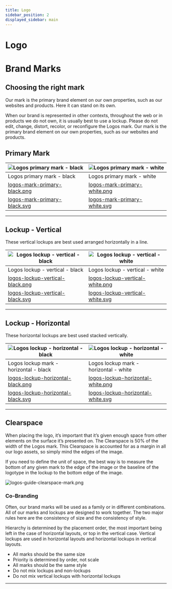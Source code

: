 ```yaml
---
title: Logo
sidebar_position: 2
displayed_sidebar: main
---
```


# Logo

# Brand Marks

## Choosing the right mark

Our mark is the primary brand element on our own properties, such as our websites and products. Here it can stand on its own.

When our brand is represented in other contexts, throughout the web or in products we do not own, it is usually best to use a lockup. Please do not edit, change, distort, recolor, or reconfigure the Logos mark. Our mark is the primary brand element on our own properties, such as our websites and products.

## Primary Mark

| ![Logos primary mark - black](https://raw.githubusercontent.com/acid-info/design-assets/fd0fcfd7b2a2ff641bd3b0663e541d26d9f1de16/logos/logos-mark-display-black.svg)  | ![Logos primary mark - white](https://raw.githubusercontent.com/acid-info/design-assets/fd0fcfd7b2a2ff641bd3b0663e541d26d9f1de16/logos/logos-mark-display-white.svg)  |
| ----------------------------------------------------------------------------------------------------------------------- | ----------------------------------------------------------------------------------------------------------------------- |
| Logos primary mark - black                                                                                              | Logos primary mark - white                                                                                              |
| [logos-mark-primary-black.png](https://raw.githubusercontent.com/acid-info/design-assets/fd0fcfd7b2a2ff641bd3b0663e541d26d9f1de16/logos/logos-mark-primary-black.png) | [logos-mark-primary-white.png](https://raw.githubusercontent.com/acid-info/design-assets/fd0fcfd7b2a2ff641bd3b0663e541d26d9f1de16/logos/logos-mark-primary-white.png) |
| [logos-mark-primary-black.svg](https://raw.githubusercontent.com/acid-info/design-assets/fd0fcfd7b2a2ff641bd3b0663e541d26d9f1de16/logos/logos-mark-primary-black.svg) | [logos-mark-primary-white.svg](https://raw.githubusercontent.com/acid-info/design-assets/fd0fcfd7b2a2ff641bd3b0663e541d26d9f1de16/logos/logos-mark-primary-white.svg) |

---

## Lockup - Vertical

These vertical lockups are best used arranged horizontally in a line.

| ![Logos lockup - vertical - black](https://raw.githubusercontent.com/acid-info/design-assets/fd0fcfd7b2a2ff641bd3b0663e541d26d9f1de16/logos/logos-lockup-vertical-display-black.svg) | ![Logos lockup - vertical - white](https://raw.githubusercontent.com/acid-info/design-assets/fd0fcfd7b2a2ff641bd3b0663e541d26d9f1de16/logos/logos-lockup-vertical-display-white.svg) |
| -------------------------------------------------------------------------------------------------------------------------------------- | -------------------------------------------------------------------------------------------------------------------------------------- |
| Logos lockup - vertical - black                                                                                                        | Logos lockup - vertical - white                                                                                                        |
| [logos-lockup-vertical-black.png](https://raw.githubusercontent.com/acid-info/design-assets/fd0fcfd7b2a2ff641bd3b0663e541d26d9f1de16/logos/logos-lockup-vertical-black.png)          | [logos-lockup-vertical-white.png](https://raw.githubusercontent.com/acid-info/design-assets/fd0fcfd7b2a2ff641bd3b0663e541d26d9f1de16/logos/logos-lockup-vertical-white.png)          |
| [logos-lockup-vertical-black.svg](https://raw.githubusercontent.com/acid-info/design-assets/fd0fcfd7b2a2ff641bd3b0663e541d26d9f1de16/logos/logos-lockup-vertical-black.svg)          | [logos-lockup-vertical-white.svg](https://raw.githubusercontent.com/acid-info/design-assets/fd0fcfd7b2a2ff641bd3b0663e541d26d9f1de16/logos/logos-lockup-vertical-white.svg)          |

---

## Lockup - Horizontal

These horizontal lockups are best used stacked vertically.

| ![Logos lockup - horizontal - black](https://raw.githubusercontent.com/acid-info/design-assets/fd0fcfd7b2a2ff641bd3b0663e541d26d9f1de16/logos/logos-lockup-horizontal-display-black.svg) | ![Logos lockup - horizontal - white](https://raw.githubusercontent.com/acid-info/design-assets/fd0fcfd7b2a2ff641bd3b0663e541d26d9f1de16/logos/logos-lockup-horizontal-display-white.svg) |
| ------------------------------------------------------------------------------------------------------------------------------------------ | ------------------------------------------------------------------------------------------------------------------------------------------ |
| Logos lockup mark - horizontal - black                                                                                                     | Logos lockup mark - horizontal - white                                                                                                     |
| [logos-lockup-horizontal-black.png](https://raw.githubusercontent.com/acid-info/design-assets/fd0fcfd7b2a2ff641bd3b0663e541d26d9f1de16/logos/logos-lockup-horizontal-black.png)          | [logos-lockup-horizontal-white.png](https://raw.githubusercontent.com/acid-info/design-assets/fd0fcfd7b2a2ff641bd3b0663e541d26d9f1de16/logos/logos-lockup-horizontal-white.png)          |
| [logos-lockup-horizontal-black.svg](https://raw.githubusercontent.com/acid-info/design-assets/fd0fcfd7b2a2ff641bd3b0663e541d26d9f1de16/logos/logos-lockup-horizontal-black.svg)          | [logos-lockup-horizontal-white.svg](https://raw.githubusercontent.com/acid-info/design-assets/fd0fcfd7b2a2ff641bd3b0663e541d26d9f1de16/logos/logos-lockup-horizontal-white.svg)          |

---

## Clearspace

When placing the logo, it’s important that it’s given enough space from other elements on the surface it’s presented on. The Clearspace is 50% of the width of the Logos mark. This Clearspace is accounted for as a margin in all our logo assets, so simply mind the edges of the image.

If you need to define the unit of space, the best way is to measure the bottom of any given mark to the edge of the image or the baseline of the logotype in the lockup to the bottom edge of the image.

![logos-guide-clearspace-mark.png](https://raw.githubusercontent.com/acid-info/design-assets/fd0fcfd7b2a2ff641bd3b0663e541d26d9f1de16/logos/logos-guide-clearspace-mark.png)

### Co-Branding

Often, our brand marks will be used as a family or in different combinations. All of our marks and lockups are designed to work together. The two major rules here are the consistency of size and the consistency of style.

Hierarchy is determined by the placement order, the most important being left in the case of horizontal layouts, or top in the vertical case. Vertical lockups are used in horizontal layouts and horizontal lockups in vertical layouts.

- All marks should be the same size
- Priority is determined by order, not scale
- All marks should be the same style
- Do not mix lockups and non-lockups
- Do not mix vertical lockups with horizontal lockups

---
